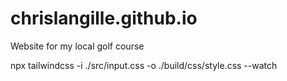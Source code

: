 # chrislangille.github.io

Website for my local golf course

npx tailwindcss -i ./src/input.css -o ./build/css/style.css --watch
